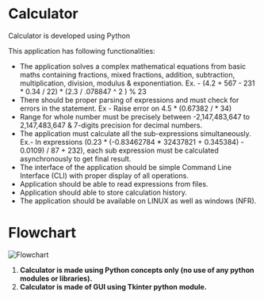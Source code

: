 # Calculator
Calculator is developed using Python

This application has following functionalities:
* The application solves a complex mathematical equations from basic maths containing fractions, mixed fractions, addition, subtraction, multiplication, division, modulus & exponentiation.  Ex. - (4.2 + 567 - 231 * 0.34 / 22) * (2.3 / .078847 ^ 2 ) % 23
* There should be proper parsing of expressions and must check for errors in the statement. Ex - Raise error on 4.5 * (0.67382 / * 34)
* Range for whole number must be precisely between -2,147,483,647 to 2,147,483,647 & 7-digits precision for decimal numbers.
* The application must calculate all the sub-expressions simultaneously. Ex.- In expressions (0.23 * (-0.83462784 * 32437821 + 0.345384) - 0.0109) / 87 + 232), each sub expression must be calculated asynchronously to get final result.
* The interface of the application should be simple Command Line Interface (CLI) with proper display of all operations.
* Application should be able to read expressions from files.
* Application should able to store calculation history.
* The application should be available on LINUX as well as windows (NFR).

# Flowchart
![Flowchart](https://user-images.githubusercontent.com/44207165/86453226-11593300-bd3b-11ea-948d-8572a945343b.jpg)

1. **Calculator is made using Python concepts only (no use of any python modules or libraries).**
2. **Calculator is made of GUI using Tkinter python module.**
